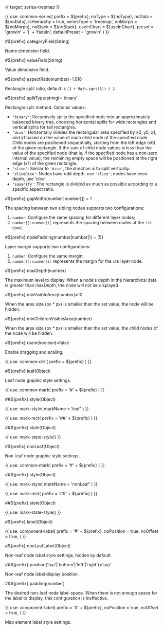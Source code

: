 {{ target: series-treemap }}

{{ use: common-series(
  prefix = ${prefix},
  noType = ${noType},
  noData = ${noData},
  isHierarchy = true,
  seriesType = 'treemap',
  noMorph = ${noMorph},
  noStack = ${noStack},
  useInChart = ${useInChart},
  preset = 'growIn' + '|' + 'fadeIn',
  defaultPreset = 'growIn'
) }}

#${prefix} categoryField(String)

Name dimension field.

#${prefix} valueField(String)

Value dimension field.

#${prefix} aspectRatio(number)=1.618

Rectangle split ratio, default is `(1 + Math.sqrt(5)) / 2`

#${prefix} splitType(string)='binary'

Rectangle split method. Optional values:

- `'binary'`: Recursively splits the specified node into an approximately balanced binary tree, choosing horizontal splits for wide rectangles and vertical splits for tall rectangles.
- `'dice'`: Horizontally divides the rectangular area specified by x0, y0, x1, and y1 based on the value of each child node of the specified node. Child nodes are positioned sequentially, starting from the left edge (x0) of the given rectangle. If the sum of child node values is less than the value of the specified node (that is, if the specified node has a non-zero internal value), the remaining empty space will be positioned at the right edge (x1) of the given rectangle.
- `'slice'`: Similar to `'dice'`, the direction is to split vertically.
- `'sliceDice'`: Nodes have odd depth, use `'slice'`; nodes have even depth, use 'dice'.
- `'squarify'`: The rectangle is divided as much as possible according to a specific aspect ratio.

#${prefix} gapWidth(number|number[]) = 1

The spacing between two sibling nodes supports two configurations:

1. `number`: Configure the same spacing for different layer nodes;
2. `number[]`: `number[i]` represents the spacing between nodes at the `ith` level.

#${prefix} nodePadding(number|number[]) = [5]

Layer margin supports two configurations:

1. `number`: Configure the same margin;
2. `number[]`: `number[i]` represents the margin for the `ith` layer node.

#${prefix} maxDepth(number)

The maximum level to display. When a node's depth in the hierarchical data is greater than maxDepth, the node will not be displayed.

#${prefix} minVisibleArea(number)=10

When the area size (px * px) is smaller than the set value, the node will be hidden.

#${prefix} minChildrenVisibleArea(number)

When the area size (px * px) is smaller than the set value, the child nodes of the node will be hidden.

#${prefix} roam(boolean)=false

Enable dragging and scaling.

<!-- Drill down -->

{{ use: common-drill(
  prefix = ${prefix}
) }}

#${prefix} leaf(Object)

Leaf node graphic style settings.

{{ use: common-mark(
  prefix = '#' + ${prefix}
) }}

##${prefix} style(Object)

{{ use: mark-style(
  markName = 'leaf'
) }}

{{ use: mark-rect(
  prefix = '##' + ${prefix}
) }}

##${prefix} state(Object)

{{ use: mark-state-style() }}

<!-- leaf mark end -->

#${prefix} nonLeaf(Object)

Non-leaf node graphic style settings.

{{ use: common-mark(
  prefix = '#' + ${prefix}
) }}

##${prefix} style(Object)

{{ use: mark-style(
  markName = 'nonLeaf'
) }}

{{ use: mark-rect(
  prefix = '##' + ${prefix}
) }}

##${prefix} state(Object)

{{ use: mark-state-style() }}

<!-- nonLeaf mark end -->

#${prefix} label(Object)

{{ use: component-label(
  prefix = '#' + ${prefix},
  noPosition = true,
  noOffset = true,
) }}

#${prefix} nonLeafLabel(Object)

Non-leaf node label style settings, hidden by default.

##${prefix} position('top'|'bottom'|'left'|'right')='top'

Non-leaf node label display position.

##${prefix} padding(number)

The desired non-leaf node label space. When there is not enough space for the label to display, this configuration is ineffective.

{{ use: component-label(
  prefix = '#' + ${prefix},
  noPosition = true,
  noOffset = true,
) }}

Map element label style settings.